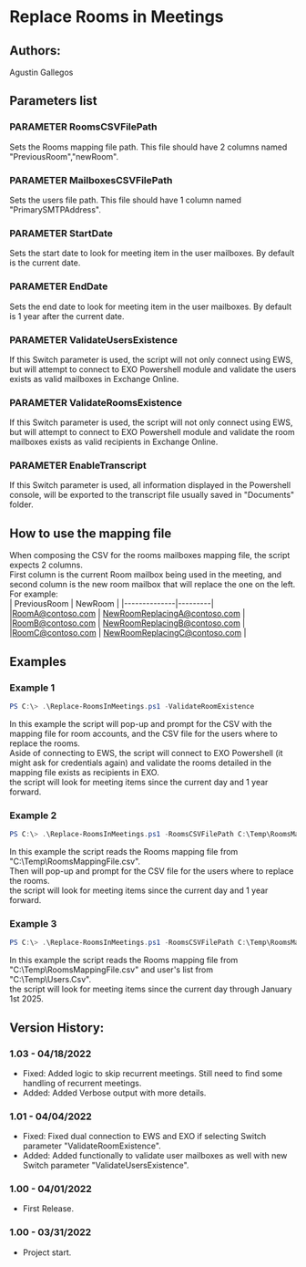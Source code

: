 ﻿# Replace Rooms in Meetings  

## Authors:  
Agustin Gallegos  

## Parameters list  

### PARAMETER RoomsCSVFilePath  
Sets the Rooms mapping file path. This file should have 2 columns named "PreviousRoom","newRoom".  

### PARAMETER MailboxesCSVFilePath  
Sets the users file path. This file should have 1 column named "PrimarySMTPAddress".  

### PARAMETER StartDate  
Sets the start date to look for meeting item in the user mailboxes. By default is the current date.  

### PARAMETER EndDate  
Sets the end date to look for meeting item in the user mailboxes. By default is 1 year after the current date.  

### PARAMETER ValidateUsersExistence  
If this Switch parameter is used, the script will not only connect using EWS, but will attempt to connect to EXO Powershell module and validate the users exists as valid mailboxes in Exchange Online.  

### PARAMETER ValidateRoomsExistence  
If this Switch parameter is used, the script will not only connect using EWS, but will attempt to connect to EXO Powershell module and validate the room mailboxes exists as valid recipients in Exchange Online.  

### PARAMETER EnableTranscript  
If this Switch parameter is used, all information displayed in the Powershell console, will be exported to the transcript file usually saved in "Documents" folder.  

## How to use the mapping file  
When composing the CSV for the rooms mailboxes mapping file, the script expects 2 columns.  
First column is the current Room mailbox being used in the meeting, and second column is the new room mailbox that will replace the one on the left.  
For example:  
| PreviousRoom | NewRoom |
|--------------|---------|
|RoomA@contoso.com | NewRoomReplacingA@contoso.com |
|RoomB@contoso.com | NewRoomReplacingB@contoso.com |
|RoomC@contoso.com | NewRoomReplacingC@contoso.com |

## Examples  
### Example 1  
```powershell
PS C:\> .\Replace-RoomsInMeetings.ps1 -ValidateRoomExistence
```
In this example the script will pop-up and prompt for the CSV with the mapping file for room accounts, and the CSV file for the users where to replace the rooms.  
Aside of connecting to EWS, the script will connect to EXO Powershell (it might ask for credentials again) and validate the rooms detailed in the mapping file exists as recipients in EXO.  
the script will look for meeting items since the current day and 1 year forward.  

### Example 2  
```powershell
PS C:\> .\Replace-RoomsInMeetings.ps1 -RoomsCSVFilePath C:\Temp\RoomsMappingFile.csv
```
In this example the script reads the Rooms mapping file from "C:\Temp\RoomsMappingFile.csv".  
Then will pop-up and prompt for the CSV file for the users where to replace the rooms.  
the script will look for meeting items since the current day and 1 year forward.  

### Example 3  
```powershell
PS C:\> .\Replace-RoomsInMeetings.ps1 -RoomsCSVFilePath C:\Temp\RoomsMappingFile.csv -MailboxesCSVFilePath C:\Temp\Users.Csv -EndDate 01/01/2025
```
In this example the script reads the Rooms mapping file from "C:\Temp\RoomsMappingFile.csv" and user's list from "C:\Temp\Users.Csv".  
the script will look for meeting items since the current day through January 1st 2025.  


## Version History:
### 1.03 - 04/18/2022
 - Fixed: Added logic to skip recurrent meetings. Still need to find some handling of recurrent meetings.
 - Added: Added Verbose output with more details.
### 1.01 - 04/04/2022
 - Fixed: Fixed dual connection to EWS and EXO if selecting Switch parameter "ValidateRoomExistence".
 - Added: Added functionally to validate user mailboxes as well with new Switch parameter "ValidateUsersExistence".
### 1.00 - 04/01/2022
 - First Release.
### 1.00 - 03/31/2022
 - Project start.
